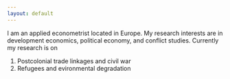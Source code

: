 ```yaml
---
layout: default
---
```

I am an applied econometrist located in Europe.
My research interests are in development economics, political economy, and conflict studies. 
Currently my research is on

1. Postcolonial trade linkages and civil war
2. Refugees and evironmental degradation


